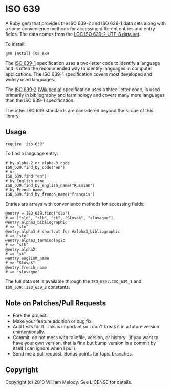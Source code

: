 # ISO 639

A Ruby gem that provides the ISO 639-2 and ISO 639-1 data sets along with a some convenience methods for accessing different entries and entry fields. The data comes from the [LOC ISO 639-2 UTF-8 data set](http://www.loc.gov/standards/iso639-2/ascii_8bits.html).

To install:

    gem install iso-639

The [ISO 639-1](http://en.wikipedia.org/wiki/ISO_639-1) specification uses a two-letter code to identify a language and is often the recommended way to identify languages in computer applications. The ISO 639-1 specification covers most developed and widely used languages.

The [ISO 639-2](http://www.loc.gov/standards/iso639-2/) ([Wikipedia](http://en.wikipedia.org/wiki/ISO_639-2)) specification uses a three-letter code, is used primarily in bibliography and terminology and covers many more languages than the ISO 639-1 specification.

The other ISO 639 standards are considered beyond the scope of this library.

## Usage

    require 'iso-639'

To find a language entry:

    # by alpha-2 or alpha-3 code
    ISO_639.find_by_code("en")
    # or
    ISO_639.find("en")
    # by English name
    ISO_639.find_by_english_name("Russian")
    # by French name
    ISO_639.find_by_french_name("français")

Entries are arrays with convenience methods for accessing fields:
    
    @entry = ISO_639.find("slo")
    # => ["slo", "slk", "sk", "Slovak", "slovaque"]
    @entry.alpha3_bibliographic
    # => "slo"
    @entry.alpha3 # shortcut for #alpha3_bibliographic
    # => "slo"
    @entry.alpha3_terminologic
    # => "slk"
    @entry.alpha2
    # => "sk"
    @entry.english_name
    # => "Slovak"
    @entry.french_name
    # => "slovaque"

The full data set is available through the `ISO_639::ISO_639_1` and `ISO_639::ISO_639_2` constants.

## Note on Patches/Pull Requests
 
* Fork the project.
* Make your feature addition or bug fix.
* Add tests for it. This is important so I don't break it in a
  future version unintentionally.
* Commit, do not mess with rakefile, version, or history.
  (if you want to have your own version, that is fine but
   bump version in a commit by itself I can ignore when I pull)
* Send me a pull request. Bonus points for topic branches.

## Copyright

Copyright (c) 2010 William Melody. See LICENSE for details.
